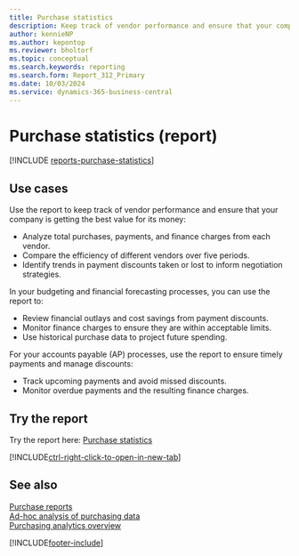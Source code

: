 ```yaml
---
title: Purchase statistics
description: Keep track of vendor performance and ensure that your company is getting the best value for its money
author: kennieNP
ms.author: kepontop
ms.reviewer: bholtorf
ms.topic: conceptual
ms.search.keywords: reporting
ms.search.form: Report_312_Primary
ms.date: 10/03/2024
ms.service: dynamics-365-business-central
---
```


# Purchase statistics (report)

[!INCLUDE [reports-purchase-statistics](../includes/reports-purchase-statistics.md)]


## Use cases

Use the report to keep track of vendor performance and ensure that your company is getting the best value for its money:
- Analyze total purchases, payments, and finance charges from each vendor.
- Compare the efficiency of different vendors over five periods.
- Identify trends in payment discounts taken or lost to inform negotiation strategies.

In your budgeting and financial forecasting processes, you can use the report to:
- Review financial outlays and cost savings from payment discounts.
- Monitor finance charges to ensure they are within acceptable limits.
- Use historical purchase data to project future spending.

For your accounts payable (AP) processes, use the report to ensure timely payments and manage discounts:
- Track upcoming payments and avoid missed discounts.
- Monitor overdue payments and the resulting finance charges.


## Try the report

Try the report here: [Purchase statistics](https://businesscentral.dynamics.com?report=312)

[!INCLUDE[ctrl-right-click-to-open-in-new-tab](../includes/ctrl-right-click-to-open-in-new-tab.md)]

## See also

[Purchase reports](../purchase-reports.md)   
[Ad-hoc analysis of purchasing data](../ad-hoc-analysis-purchasing.md)  
[Purchasing analytics overview](../purchasing-analytics-overview.md)   

[!INCLUDE[footer-include](../includes/footer-banner.md)]